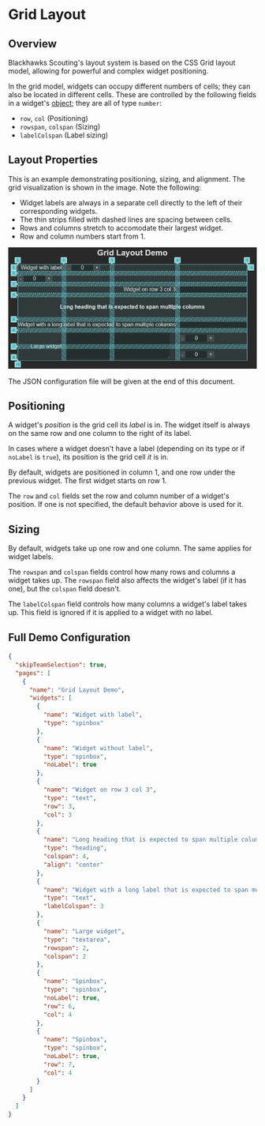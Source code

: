 # Grid Layout

## Overview

Blackhawks Scouting's layout system is based on the CSS Grid layout model, allowing for powerful and complex widget positioning.

In the grid model, widgets can occupy different numbers of cells; they can also be located in different cells. These are controlled by the following fields in a widget's [object](config.md#widget-objects); they are all of type `number`:

- `row`, `col` (Positioning)
- `rowspan`, `colspan` (Sizing)
- `labelColspan` (Label sizing)

## Layout Properties

This is an example demonstrating positioning, sizing, and alignment. The grid visualization is shown in the image. Note the following:

- Widget labels are always in a separate cell directly to the left of their corresponding widgets.
- The thin strips filled with dashed lines are spacing between cells.
- Rows and columns stretch to accomodate their largest widget.
- Row and column numbers start from 1.

![Grid layout](img/grid.png)

The JSON configuration file will be given at the end of this document.

## Positioning

A widget's *position* is the grid cell its *label* is in. The widget itself is always on the same row and one column to the right of its label.

In cases where a widget doesn't have a label (depending on its type or if `noLabel` is `true`), its position is the grid cell *it* is in.

By default, widgets are positioned in column 1, and one row under the previous widget. The first widget starts on row 1.

The `row` and `col` fields set the row and column number of a widget's position. If one is not specified, the default behavior above is used for it.

## Sizing

By default, widgets take up one row and one column. The same applies for widget labels.

The `rowspan` and `colspan` fields control how many rows and columns a widget takes up. The `rowspan` field also affects the widget's label (if it has one), but the `colspan` field doesn't.

The `labelColspan` field controls how many columns a widget's label takes up. This field is ignored if it is applied to a widget with no label.

## Full Demo Configuration

```json
{
  "skipTeamSelection": true,
  "pages": [
    {
      "name": "Grid Layout Demo",
      "widgets": [
        {
          "name": "Widget with label",
          "type": "spinbox"
        },
        {
          "name": "Widget without label",
          "type": "spinbox",
          "noLabel": true
        },
        {
          "name": "Widget on row 3 col 3",
          "type": "text",
          "row": 3,
          "col": 3
        },
        {
          "name": "Long heading that is expected to span multiple columns",
          "type": "heading",
          "colspan": 4,
          "align": "center"
        },
        {
          "name": "Widget with a long label that is expected to span multiple columns",
          "type": "text",
          "labelColspan": 3
        },
        {
          "name": "Large widget",
          "type": "textarea",
          "rowspan": 2,
          "colspan": 2
        },
        {
          "name": "Spinbox",
          "type": "spinbox",
          "noLabel": true,
          "row": 6,
          "col": 4
        },
        {
          "name": "Spinbox",
          "type": "spinbox",
          "noLabel": true,
          "row": 7,
          "col": 4
        }
      ]
    }
  ]
}
```

